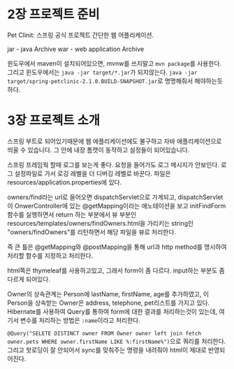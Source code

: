 # 2장 프로젝트 준비

Pet Clinit: 스프링 공식 프로젝트 간단한 웹 어플리케이션.

jar - java Archive
war - web application Archive

윈도우에서 maven이 설치되어있으면, mvnw를 쓰지말고 `mvn package`를 사용한다.
그리고 윈도우에서는 `java -jar target/*.jar`가 되지않는다. `java -jar target/spring-petclinic-2.1.0.BUILD-SNAPSHOT.jar`로 명명해줘서 해야하는듯 하다.

# 3장 프로젝트 소개

스프링 부트로 되어있기때문에 웹 에플리케이션에도 불구하고 자바 애플리케이션으로 띄울 수 있습니다. 그 안에 내장 톰캣이 동작하고 설정들이 되어있습니다.

스프링 프레임웍 할때 로그를 보는게 좋다.
요청을 들어가도 로그 메시지가 안보인다. 로그 설정파일로 가서 로깅 레벨을 더 디버깅 레벨로 바꾼다. 파일은 resources/application.properties에 있다.

owners/find라는 url로 들어오면 dispatchServlet으로 가게되고, dispatchServlet이 OnwerController에 있는 @getMapping이라는 애노테이션을 보고 initFindForm함수를 실행하면서 return 하는 부분에서 뷰 부분인 resources/templates/owners/findOwners.html을 가리키는 string인 "owners/findOwners"를 리턴하면서 해당 파일을 뷰로 처리한다.

즉 큰 틀은 @getMapping와 @postMapping을 통해 url과 http method를 명시하여 처리할 함수를 지정하고 처리한다.

html쪽은 thymeleaf를 사용하고있고, 그래서 form이 좀 다르다. input하는 부분도 좀 다르게 되어있다.

Owner의 상속관계는 Person에 lastName, firstName, age를 추가하였고, 이 Person을 상속받는 Owner은 address, telephone, pet리스트를 가지고 있다.
Hibernate를 사용하여 Query를 통하여 form에 대한 결과를 처리하는것이 있는데, 여기서 변수를 처리하는 방법은 `:name`이라고 처리한다.

`@Query("SELETE DISTINCT owner FROM Owner owner left join fetch owner.pets WHERE owner.firstName LIKE %:firstName%")`으로 쿼리를 처리한다.
그리고 핫로딩이 잘 안되어서 sync를 맞춰주는 명령을 내려줘야 html이 제대로 반영되어진다.
